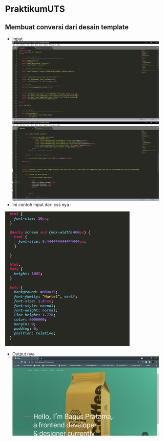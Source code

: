 # PraktikumUTS
## Membuat conversi dari desain template
- Input
![inhtml1](https://github.com/kannahs/PraktikumUTS/blob/master/image/inhtml1.PNG?raw=true)
![inhtml2](https://github.com/kannahs/PraktikumUTS/blob/master/image/inhtml2.PNG?raw=true)
- Ini contoh input dari css nya :

![css](https://github.com/kannahs/PraktikumUTS/blob/master/image/css.PNG?raw=true)

- Output nya
![out](https://github.com/kannahs/PraktikumUTS/blob/master/image/out.PNG?raw=true)